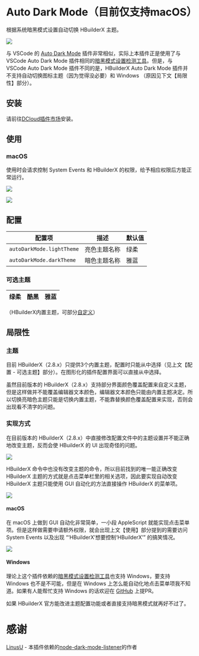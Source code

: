 ﻿# Auto Dark Mode（目前仅支持macOS）

根据系统暗黑模式设置自动切换 HBuilderX 主题。

![](https://tva1.sinaimg.cn/large/007S8ZIlgy1gho4n65crwg312f0u0kjn.gif)

与 VSCode 的 [Auto Dark Mode](https://github.com/LinusU/vscode-auto-dark-mode) 插件非常相似，实际上本插件正是使用了与 VSCode Auto Dark Mode 插件相同的[暗黑模式设置检测工具](https://github.com/LinusU/node-dark-mode-listener)。但是，与 VSCode Auto Dark Mode 插件不同的是，HBuilderX Auto Dark Mode 插件并不支持自动切换图标主题（因为觉得没必要）和 Windows （原因见下文【局限性】部分）。

## 安装

请前往[DCloud插件市场](https://ext.dcloud.net.cn/search?q=auto+dark+mode&cat1=1&cat2=11&orderBy=UpdatedDate)安装。

## 使用

### macOS

使用时会请求控制 System Events 和 HBuilderX 的权限，给予相应权限后方能正常运行。

![](https://tva1.sinaimg.cn/large/007S8ZIlgy1gho35kaglaj30tk0ewq7l.jpg)

![](https://tva1.sinaimg.cn/large/007S8ZIlgy1gho320g8waj30y60u0tqx.jpg)

## 配置

| 配置项                       | 描述     | 默认值 |
| ------------------------- | ------ | --- |
| `autoDarkMode.lightTheme` | 亮色主题名称 | 绿柔  |
| `autoDarkMode.darkTheme`  | 暗色主题名称 | 雅蓝  |

### 可选主题

| 绿柔  | 酷黑  | 雅蓝  |
| --- | --- | --- |

（HBuilderX内置主题，可部分[自定义](https://ask.dcloud.net.cn/article/35776)）

## 局限性

### 主题

目前 HBuilderX（2.8.x）只提供3个内置主题，配置时只能从中选择（见上文【配置 - 可选主题】部分）。在图形化的插件配置界面可以直接从中选择。

虽然目前版本的 HBuilderX（2.8.x）支持部分界面颜色覆盖配置来自定义主题，但是这样做并不能覆盖编辑器文本颜色，编辑器文本颜色只能由内置主题决定。所以切换亮暗色主题只能是切换内置主题，不能靠替换颜色覆盖配置来实现，否则会出现看不清字的问题。

### 实现方式

在目前版本的 HBuilderX（2.8.x）中直接修改配置文件中的主题设置并不能正确地改变主题，反而会使 HBuilderX 的 UI 出现奇怪的问题。

![](https://tva1.sinaimg.cn/large/007S8ZIlgy1gho49qc2b3g314t0u04qs.gif)

HBuilderX 命令中也没有改变主题的命令，所以目前找到的唯一能正确改变 HBuilderX 主题的方式就是点击菜单栏里的相关选项，因此要实现自动改变 HBuilderX 主题只能使用 GUI 自动化的方法直接操作 HBuilderX 的菜单项。

![](https://tva1.sinaimg.cn/large/007S8ZIlgy1gho3xqmzkyj31cw0dm1kx.jpg)

#### macOS

在 macOS 上做到 GUI 自动化非常简单，一小段 AppleScript 就能实现点击菜单项。但是这样做需要申请额外权限，就会出现上文【使用】部分提到的需要访问 System Events 以及出现 “‘HBuilderX’想要控制‘HBuilderX’” 的搞笑情况。

![](https://tva1.sinaimg.cn/large/007S8ZIlgy1gho35kaglaj30tk0ewq7l.jpg)

#### Windows

理论上这个插件依赖的[暗黑模式设置检测工具](https://github.com/LinusU/node-dark-mode-listener)也支持 Windows，要支持 Windows 也不是不可能，但是在 Windows 上怎么能自动化地点击菜单项我不知道。如果有人能帮忙支持 Windows 的话欢迎在 [GitHub](https://github.com/hi94740/hbuilderx-auto-dark-mode) 上提PR。

如果 HBuilderX 官方能改进主题配置功能或者直接支持暗黑模式就再好不过了。

# 感谢

[LinusU](https://github.com/LinusU) - 本插件依赖的[node-dark-mode-listener](https://github.com/LinusU/node-dark-mode-listener)的作者
